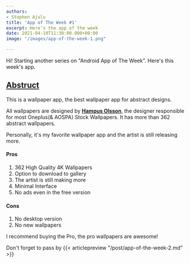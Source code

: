 ```yaml
---
authors:
- Stephen Ajulu
title: 'App of The Week #1'
excerpt: Here's the app of the week
date: 2021-04-10T11:30:00.000+00:00
image: "/images/app-of-the-week-1.png"

---
```

Hi! Starting another series on "Android App of The Week". Here's this week's app.

## [**Abstruct**](https://play.google.com/store/apps/details?id=com.hampusolsson.abstruct)

This is a wallpaper app, the best wallpaper app for abstract designs.

All wallpapers are designed by [**Hampus Olsson**](http://www.hampusolsson.com/), the designer responsible for most Oneplus(& AOSPA) Stock Wallpapers. It has more than 362 abstract wallpapers.

Personally, it's my favorite wallpaper app and the artist is still releasing more.

#### Pros

1. 362 High Quality 4K Wallpapers
2. Option to download to gallery
3. The artist is still making more
4. Minimal Interface
5. No ads even in the free version

#### Cons

1. No desktop version
2. No new wallpapers

I recommend buying the Pro, the pro wallpapers are awesome!

Don't forget to pass by
{{< articlepreview "/post/app-of-the-week-2.md" >}}
